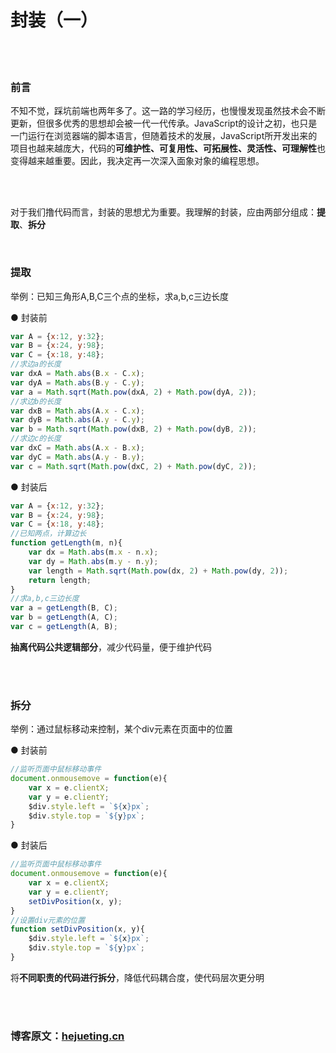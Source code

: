 # 封装（一）

</br>
</br>

### 前言

不知不觉，踩坑前端也两年多了。这一路的学习经历，也慢慢发现虽然技术会不断更新，但很多优秀的思想却会被一代一代传承。JavaScript的设计之初，也只是一门运行在浏览器端的脚本语言，但随着技术的发展，JavaScript所开发出来的项目也越来越庞大，代码的**可维护性、可复用性、可拓展性、灵活性、可理解性**也变得越来越重要。因此，我决定再一次深入面象对象的编程思想。

</br>
</br>







对于我们撸代码而言，封装的思想尤为重要。我理解的封装，应由两部分组成：**提取**、**拆分**

</br>


### 提取

举例：已知三角形A,B,C三个点的坐标，求a,b,c三边长度

● 封装前

```javascript
var A = {x:12, y:32};
var B = {x:24, y:98};
var C = {x:18, y:48};
//求边a的长度
var dxA = Math.abs(B.x - C.x);
var dyA = Math.abs(B.y - C.y);
var a = Math.sqrt(Math.pow(dxA, 2) + Math.pow(dyA, 2));
//求边b的长度
var dxB = Math.abs(A.x - C.x);
var dyB = Math.abs(A.y - C.y);
var b = Math.sqrt(Math.pow(dxB, 2) + Math.pow(dyB, 2));
//求边c的长度
var dxC = Math.abs(A.x - B.x);
var dyC = Math.abs(A.y - B.y);
var c = Math.sqrt(Math.pow(dxC, 2) + Math.pow(dyC, 2));
```

● 封装后

```javascript
var A = {x:12, y:32};
var B = {x:24, y:98};
var C = {x:18, y:48};
//已知两点，计算边长
function getLength(m, n){
    var dx = Math.abs(m.x - n.x);
    var dy = Math.abs(m.y - n.y);
    var length = Math.sqrt(Math.pow(dx, 2) + Math.pow(dy, 2));
    return length;
}
//求a,b,c三边长度
var a = getLength(B, C);
var b = getLength(A, C);
var c = getLength(A, B);
```


**抽离代码公共逻辑部分**，减少代码量，便于维护代码

</br>
</br>








### 拆分

举例：通过鼠标移动来控制，某个div元素在页面中的位置

● 封装前

```javascript
//监听页面中鼠标移动事件
document.onmousemove = function(e){
    var x = e.clientX;
    var y = e.clientY;
    $div.style.left = `${x}px`;
    $div.style.top = `${y}px`;
}
```

● 封装后

```javascript
//监听页面中鼠标移动事件
document.onmousemove = function(e){
    var x = e.clientX;
    var y = e.clientY;
    setDivPosition(x, y);
}
//设置div元素的位置
function setDivPosition(x, y){
    $div.style.left = `${x}px`;
    $div.style.top = `${y}px`;
}
```

将**不同职责的代码进行拆分**，降低代码耦合度，使代码层次更分明


</br>
</br>

### 博客原文：[hejueting.cn](www.hejueting.cn)


</br>